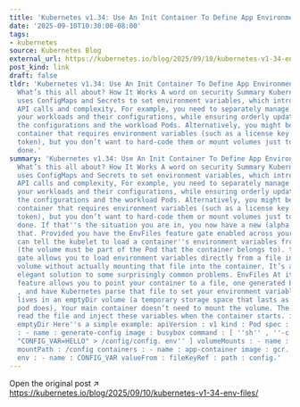 ```yaml
---
title: 'Kubernetes v1.34: Use An Init Container To Define App Environment Variables'
date: '2025-09-10T10:30:00-08:00'
tags:
- kubernetes
source: Kubernetes Blog
external_url: https://kubernetes.io/blog/2025/09/10/kubernetes-v1-34-env-files/
post_kind: link
draft: false
tldr: 'Kubernetes v1.34: Use An Init Container To Define App Environment Variables
  What’s this all about? How It Works A word on security Summary Kubernetes typically
  uses ConfigMaps and Secrets to set environment variables, which introduces additional
  API calls and complexity, For example, you need to separately manage the Pods of
  your workloads and their configurations, while ensuring orderly updates for both
  the configurations and the workload Pods. Alternatively, you might be using a vendor-supplied
  container that requires environment variables (such as a license key or a one-time
  token), but you don’t want to hard-code them or mount volumes just to get the job
  done.'
summary: 'Kubernetes v1.34: Use An Init Container To Define App Environment Variables
  What’s this all about? How It Works A word on security Summary Kubernetes typically
  uses ConfigMaps and Secrets to set environment variables, which introduces additional
  API calls and complexity, For example, you need to separately manage the Pods of
  your workloads and their configurations, while ensuring orderly updates for both
  the configurations and the workload Pods. Alternatively, you might be using a vendor-supplied
  container that requires environment variables (such as a license key or a one-time
  token), but you don’t want to hard-code them or mount volumes just to get the job
  done. If that''s the situation you are in, you now have a new (alpha) way to achieve
  that. Provided you have the EnvFiles feature gate enabled across your cluster, you
  can tell the kubelet to load a container''s environment variables from a volume
  (the volume must be part of the Pod that the container belongs to). this feature
  gate allows you to load environment variables directly from a file in an emptyDir
  volume without actually mounting that file into the container. It’s a simple yet
  elegant solution to some surprisingly common problems. EnvFiles At its core, this
  feature allows you to point your container to a file, one generated by an initContainer
  , and have Kubernetes parse that file to set your environment variables. The file
  lives in an emptyDir volume (a temporary storage space that lasts as long as the
  pod does), Your main container doesn’t need to mount the volume. The kubelet will
  read the file and inject these variables when the container starts. initContainer
  emptyDir Here''s a simple example: apiVersion : v1 kind : Pod spec : initContainers
  : - name : generate-config image : busybox command : [ ''sh'' , ''-c'' , ''echo
  "CONFIG_VAR=HELLO" > /config/config. env'' ] volumeMounts : - name : config-volume
  mountPath : /config containers : - name : app-container image : gcr. io/distroless/static
  env : - name : CONFIG_VAR valueFrom : fileKeyRef : path : config.'
---
```

Open the original post ↗ https://kubernetes.io/blog/2025/09/10/kubernetes-v1-34-env-files/
